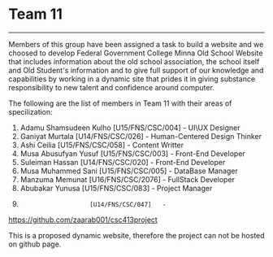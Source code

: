# Team 11
---
Members of this group have been assigned a task to build a website and we choosed to develop Federal Government College Minna Old School Website that includes information about the old school association, the school itself and Old Student's information and to give full support of our knowledge and capabilities by working in a dynamic site that prides it in giving substance responsibility to new talent and confidence around computer.

The following are the list of members in Team 11 with their areas of specilization:

1. Adamu Shamsudeen Kulho [U15/FNS/CSC/004]   -   UI\UX Designer
2. Ganiyat Murtala        [U14/FNS/CSC/026]   -   Human-Centered Design Thinker
3. Ashi Ceilia            [U15/FNS/CSC/058]   -   Content Writter
4. Musa Abusufyan Yusuf   [U15/FNS/CSC/003]   -   Front-End Developer
5. Suleiman Hassan        [U14/FNS/CSC/020]   -   Front-End Developer
6. Musa Muhammed Sani     [U15/FNS/CSC/005]   -   DataBase Manager
7. Manzuma Memunat        [U16/FNS/CSC/2076]  -   FullStack Developer
8. Abubakar Yunusa        [U15/FNS/CSC/083]   -   Project Manager
9.                        [U14/FNS/CSC/047]   -   

https://github.com/zaarab001/csc413project

This is a proposed dynamic website, therefore the project can not be hosted on github page.
